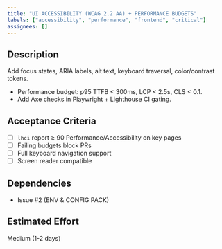 ```yaml
---
title: "UI ACCESSIBILITY (WCAG 2.2 AA) + PERFORMANCE BUDGETS"
labels: ["accessibility", "performance", "frontend", "critical"]
assignees: []
---
```


## Description

Add focus states, ARIA labels, alt text, keyboard traversal, color/contrast tokens.

* Performance budget: p95 TTFB < 300ms, LCP < 2.5s, CLS < 0.1.
* Add Axe checks in Playwright + Lighthouse CI gating.

## Acceptance Criteria

- [ ] `lhci` report ≥ 90 Performance/Accessibility on key pages
- [ ] Failing budgets block PRs
- [ ] Full keyboard navigation support
- [ ] Screen reader compatible

## Dependencies

- Issue #2 (ENV & CONFIG PACK)

## Estimated Effort
Medium (1-2 days)